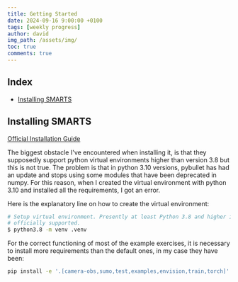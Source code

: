 ```yaml
---
title: Getting Started
date: 2024-09-16 9:00:00 +0100
tags: [weekly progress]
author: david
img_path: /assets/img/
toc: true
comments: true
---
```


## Index

- [Installing SMARTS](#installing-smarts)

## Installing SMARTS

[Official Installation Guide](https://smarts.readthedocs.io/en/latest/setup.html)

The biggest obstacle I've encountered when installing it, is that they supposedly support python virtual environments higher than version 3.8 but this is not true. The problem is that in python 3.10 versions, pybullet has had an update and stops using some modules that have been deprecated in numpy. For this reason, when I created the virtual environment with python 3.10 and installed all the requirements, I got an error.

Here is the explanatory line on how to create the virtual environment:
```bash
# Setup virtual environment. Presently at least Python 3.8 and higher is
# officially supported.
$ python3.8 -m venv .venv
```

For the correct functioning of most of the example exercises, it is necessary to install more requirements than the default ones, in my case they have been:
```bash
pip install -e '.[camera-obs,sumo,test,examples,envision,train,torch]'
```